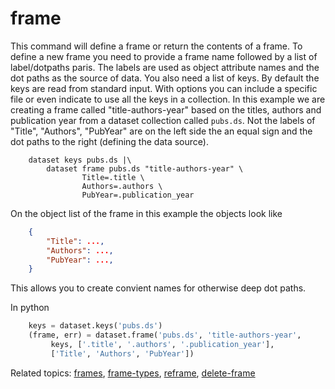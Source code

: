 
# frame

This command will define a frame or return the contents of a frame.
To define a new frame you need to provide a frame name 
followed by a list of label/dotpaths paris. The labels are used as
object attribute names and the dot paths as the source of data.
You also need a list of keys.  By default the keys are read from 
standard input. With options you can include a specific file or 
even indicate to use all the keys in a collection.  In this example 
we are creating a frame called "title-authors-year" based on the 
titles, authors and publication year from a dataset collection 
called `pubs.ds`. Not the labels of "Title", "Authors", "PubYear"
are on the left side the an equal sign and the dot paths to the 
right (defining the data source). 

```shell
    dataset keys pubs.ds |\
        dataset frame pubs.ds "title-authors-year" \
                Title=.title \
                Authors=.authors \
                PubYear=.publication_year
```

On the object list of the frame in this example the objects 
look like

```json
    {
        "Title": ...,
        "Authors": ...,
        "PubYear": ...,
    }
```

This allows you to create convient names for otherwise deep dot paths.

In python

```python
    keys = dataset.keys('pubs.ds')
    (frame, err) = dataset.frame('pubs.ds', 'title-authors-year', 
         keys, ['.title', '.authors', '.publication_year'], 
         ['Title', 'Authors', 'PubYear'])
```

Related topics: [frames](frames.html), [frame-types](frame-types.html), [reframe](reframe.html), [delete-frame](delete-frame.html)

